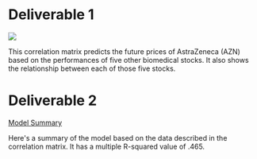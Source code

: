 # Deliverable 1

![](moneyhoney)

This correlation matrix predicts the future prices of AstraZeneca (AZN) based on the performances of five other biomedical stocks. It also shows the relationship between each of those five stocks.

# Deliverable 2

[Model Summary](https://github.com/justin-berg/abc/blob/master/azn.txt)

Here's a summary of the model based on the data described in the correlation matrix. It has a multiple R-squared value of .465.

